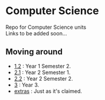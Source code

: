 # Computer Science
Repo for Computer Science units<br>
Links to be added soon...<br>

## Moving around
- [1.2](./1.2) : Year 1 Semester 2.<br>
- [2.1](./2.1) : Year 2 Semester 1.<br>
- [2.2](./2.2) : Year 2 Semester 2.<br>
- [3](./3) : Year 3.<br>
- [extras](./extras) : Just as it's claimed.<be>
